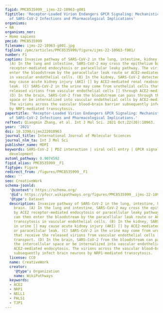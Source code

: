 ```yaml
---
figid: PMC8535999__ijms-22-10963-g001
figtitle: 'Receptor-Loaded Virion Endangers GPCR Signaling: Mechanistic Exploration
  of SARS-CoV-2 Infections and Pharmacological Implications'
organisms:
- NA
organisms_ner:
- Homo sapiens
pmcid: PMC8535999
filename: ijms-22-10963-g001.jpg
figlink: /pmc/articles/PMC8535999/figure/ijms-22-10963-f001/
number: F1
caption: Invasive pathway of SARS-CoV-2 in the lung, intestine, kidney, and brain.
  (A) In the lung and intestine, SARS-CoV-2 may cross the epithelium barrier by ACE2
  receptor-mediated endocytosis or paracellular leaky pathway. The virion can then
  enter the bloodstream by the paracellular leak route or ACE2-mediated transcytosis
  in vascular endothelial cells. (B) In the kidney, SARS-CoV-2 detected in urine []
  may cause acute kidney injury (AKI) [] by ACE2-mediated renal reabsorption or paracellular
  leak. (C) SARS-CoV-2 in the urine may come from urothelial cells that receive the
  released virions from vascular endothelial cells [] through ACE2-mediated transport.
  (D) In the brain, SARS-CoV-2 from the bloodstream can pass through the intercellular
  space or be internalized into vascular endothelial cells by ACE2-mediated endocytosis.
  The virions across the vascular blood–brain barrier subsequently infect brain neurons
  by NRP1-mediated transcytosis.
papertitle: 'Receptor-Loaded Virion Endangers GPCR Signaling: Mechanistic Exploration
  of SARS-CoV-2 Infections and Pharmacological Implications.'
reftext: Qiangmin Zhang, et al. Int J Mol Sci. 2021 Oct;22(20):10963.
year: '2021'
doi: 10.3390/ijms222010963
journal_title: International Journal of Molecular Sciences
journal_nlm_ta: Int J Mol Sci
publisher_name: MDPI
keywords: SARS-CoV-2 | PDZ interaction | viral cell entry | GPCR signaling | drug
  development
automl_pathway: 0.9074592
figid_alias: PMC8535999__F1
figtype: Figure
redirect_from: /figures/PMC8535999__F1
ndex: ''
seo: CreativeWork
schema-jsonld:
  '@context': https://schema.org/
  '@id': https://pfocr.wikipathways.org/figures/PMC8535999__ijms-22-10963-g001.html
  '@type': Dataset
  description: Invasive pathway of SARS-CoV-2 in the lung, intestine, kidney, and
    brain. (A) In the lung and intestine, SARS-CoV-2 may cross the epithelium barrier
    by ACE2 receptor-mediated endocytosis or paracellular leaky pathway. The virion
    can then enter the bloodstream by the paracellular leak route or ACE2-mediated
    transcytosis in vascular endothelial cells. (B) In the kidney, SARS-CoV-2 detected
    in urine [] may cause acute kidney injury (AKI) [] by ACE2-mediated renal reabsorption
    or paracellular leak. (C) SARS-CoV-2 in the urine may come from urothelial cells
    that receive the released virions from vascular endothelial cells [] through ACE2-mediated
    transport. (D) In the brain, SARS-CoV-2 from the bloodstream can pass through
    the intercellular space or be internalized into vascular endothelial cells by
    ACE2-mediated endocytosis. The virions across the vascular blood–brain barrier
    subsequently infect brain neurons by NRP1-mediated transcytosis.
  license: CC0
  name: CreativeWork
  creator:
    '@type': Organization
    name: WikiPathways
  keywords:
  - ACE2
  - NRP1
  - NELL1
  - PALS1
  - TJP1
---
```

